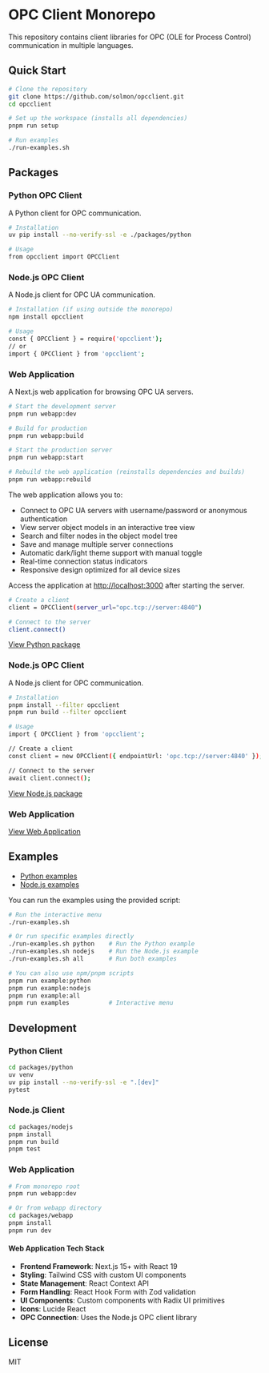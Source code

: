# OPC Client Monorepo

This repository contains client libraries for OPC (OLE for Process Control) communication in multiple languages.

## Quick Start

```bash
# Clone the repository
git clone https://github.com/solmon/opcclient.git
cd opcclient

# Set up the workspace (installs all dependencies)
pnpm run setup

# Run examples
./run-examples.sh
```

## Packages

### Python OPC Client

A Python client for OPC communication.

```bash
# Installation
uv pip install --no-verify-ssl -e ./packages/python

# Usage
from opcclient import OPCClient
```

### Node.js OPC Client

A Node.js client for OPC UA communication.

```bash
# Installation (if using outside the monorepo)
npm install opcclient

# Usage
const { OPCClient } = require('opcclient');
// or
import { OPCClient } from 'opcclient';
```

### Web Application

A Next.js web application for browsing OPC UA servers.

```bash
# Start the development server
pnpm run webapp:dev

# Build for production
pnpm run webapp:build

# Start the production server
pnpm run webapp:start

# Rebuild the web application (reinstalls dependencies and builds)
pnpm run webapp:rebuild
```

The web application allows you to:
- Connect to OPC UA servers with username/password or anonymous authentication
- View server object models in an interactive tree view
- Search and filter nodes in the object model tree
- Save and manage multiple server connections
- Automatic dark/light theme support with manual toggle
- Real-time connection status indicators
- Responsive design optimized for all device sizes

Access the application at [http://localhost:3000](http://localhost:3000) after starting the server.

```bash
# Create a client
client = OPCClient(server_url="opc.tcp://server:4840")

# Connect to the server
client.connect()
```

[View Python package](./packages/python/README.md)

### Node.js OPC Client

A Node.js client for OPC communication.

```bash
# Installation
pnpm install --filter opcclient
pnpm run build --filter opcclient

# Usage
import { OPCClient } from 'opcclient';

// Create a client
const client = new OPCClient({ endpointUrl: 'opc.tcp://server:4840' });

// Connect to the server
await client.connect();
```

[View Node.js package](./packages/nodejs/README.md)

### Web Application

[View Web Application](./packages/webapp/README.md)

## Examples

- [Python examples](./examples/python/)
- [Node.js examples](./examples/nodejs/)

You can run the examples using the provided script:

```bash
# Run the interactive menu
./run-examples.sh

# Or run specific examples directly
./run-examples.sh python    # Run the Python example
./run-examples.sh nodejs    # Run the Node.js example
./run-examples.sh all       # Run both examples

# You can also use npm/pnpm scripts
pnpm run example:python
pnpm run example:nodejs
pnpm run example:all
pnpm run examples           # Interactive menu
```

## Development

### Python Client

```bash
cd packages/python
uv venv
uv pip install --no-verify-ssl -e ".[dev]"
pytest
```

### Node.js Client

```bash
cd packages/nodejs
pnpm install
pnpm run build
pnpm test
```

### Web Application

```bash
# From monorepo root
pnpm run webapp:dev

# Or from webapp directory
cd packages/webapp
pnpm install
pnpm run dev
```

#### Web Application Tech Stack

- **Frontend Framework**: Next.js 15+ with React 19
- **Styling**: Tailwind CSS with custom UI components
- **State Management**: React Context API
- **Form Handling**: React Hook Form with Zod validation
- **UI Components**: Custom components with Radix UI primitives
- **Icons**: Lucide React
- **OPC Connection**: Uses the Node.js OPC client library

## License

MIT

